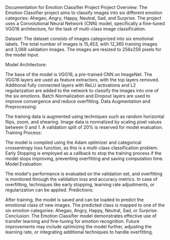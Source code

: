 Documentation for Emotion Classifier Project
Project Overview: The Emotion Classifier project aims to classify images into six different emotion categories: Ahegao, Angry, Happy, Neutral, Sad, and Surprise. The project uses a Convolutional Neural Network (CNN) model, specifically a fine-tuned VGG16 architecture, for the task of multi-class image classification.

Dataset: The dataset consists of images categorized into six emotional labels. The total number of images is 15,453, with 12,365 training images and 3,088 validation images. The images are resized to 256x256 pixels for the model input.

Model Architecture:

The base of the model is VGG16, a pre-trained CNN on ImageNet.
The VGG16 layers are used as feature extractors, with the top layers removed.
Additional fully connected layers with ReLU activations and L2 regularization are added to the network to classify the images into one of the six emotions.
Batch Normalization and Dropout layers are used to improve convergence and reduce overfitting.
Data Augmentation and Preprocessing:

The training data is augmented using techniques such as random horizontal flips, zoom, and shearing.
Image data is normalized by scaling pixel values between 0 and 1.
A validation split of 20% is reserved for model evaluation.
Training Process:

The model is compiled using the Adam optimizer and categorical crossentropy loss function, as this is a multi-class classification problem.
Early Stopping is employed as a callback to stop the training process if the model stops improving, preventing overfitting and saving computation time.
Model Evaluation:

The model's performance is evaluated on the validation set, and overfitting is monitored through the validation loss and accuracy metrics.
In case of overfitting, techniques like early stopping, learning rate adjustments, or regularization can be applied.
Predictions:

After training, the model is saved and can be loaded to predict the emotional class of new images. The predicted class is mapped to one of the six emotion categories: Ahegao, Angry, Happy, Neutral, Sad, or Surprise.
Conclusion: The Emotion Classifier model demonstrates effective use of transfer learning and fine-tuning for emotion recognition. Future improvements may include optimizing the model further, adjusting the learning rate, or integrating additional techniques to handle overfitting.
